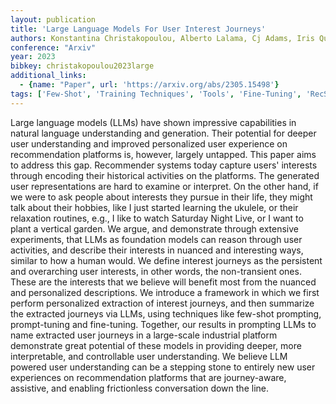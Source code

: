```yaml
---
layout: publication
title: 'Large Language Models For User Interest Journeys'
authors: Konstantina Christakopoulou, Alberto Lalama, Cj Adams, Iris Qu, Yifat Amir, Samer Chucri, Pierce Vollucci, Fabio Soldo, Dina Bseiso, Sarah Scodel, Lucas Dixon, Ed H. Chi, Minmin Chen
conference: "Arxiv"
year: 2023
bibkey: christakopoulou2023large
additional_links:
  - {name: "Paper", url: 'https://arxiv.org/abs/2305.15498'}
tags: ['Few-Shot', 'Training Techniques', 'Tools', 'Fine-Tuning', 'RecSys', 'Prompting', 'In-Context Learning', 'Pretraining Methods']
---
```

Large language models (LLMs) have shown impressive capabilities in natural
language understanding and generation. Their potential for deeper user
understanding and improved personalized user experience on recommendation
platforms is, however, largely untapped. This paper aims to address this gap.
Recommender systems today capture users' interests through encoding their
historical activities on the platforms. The generated user representations are
hard to examine or interpret. On the other hand, if we were to ask people about
interests they pursue in their life, they might talk about their hobbies, like
I just started learning the ukulele, or their relaxation routines, e.g., I like
to watch Saturday Night Live, or I want to plant a vertical garden. We argue,
and demonstrate through extensive experiments, that LLMs as foundation models
can reason through user activities, and describe their interests in nuanced and
interesting ways, similar to how a human would.
  We define interest journeys as the persistent and overarching user interests,
in other words, the non-transient ones. These are the interests that we believe
will benefit most from the nuanced and personalized descriptions. We introduce
a framework in which we first perform personalized extraction of interest
journeys, and then summarize the extracted journeys via LLMs, using techniques
like few-shot prompting, prompt-tuning and fine-tuning. Together, our results
in prompting LLMs to name extracted user journeys in a large-scale industrial
platform demonstrate great potential of these models in providing deeper, more
interpretable, and controllable user understanding. We believe LLM powered user
understanding can be a stepping stone to entirely new user experiences on
recommendation platforms that are journey-aware, assistive, and enabling
frictionless conversation down the line.
